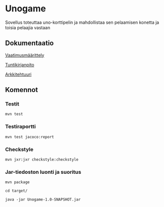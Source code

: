 # Unogame

Sovellus toteuttaa uno-korttipelin ja mahdollistaa sen pelaamisen konetta ja toisia pelaajia vastaan

## Dokumentaatio
[Vaatimusmäärittely](https://github.com/k0tix/ot-harjoitustyo/blob/master/dokumentaatio/vaatimusmaarittely.md)

[Tuntikirjanpito](https://github.com/k0tix/ot-harjoitustyo/blob/master/dokumentaatio/tuntikirjanpito.md)

[Arkkitehtuuri](https://github.com/k0tix/ot-harjoitustyo/blob/master/dokumentaatio/arkkitehtuuri.md)

## Komennot

### Testit
```
mvn test
```

### Testiraportti
```
mvn test jacoco:report
```

### Checkstyle
```
mvn jxr:jxr checkstyle:checkstyle
```

### Jar-tiedoston luonti ja suoritus
```
mvn package

cd target/

java -jar Unogame-1.0-SNAPSHOT.jar
```